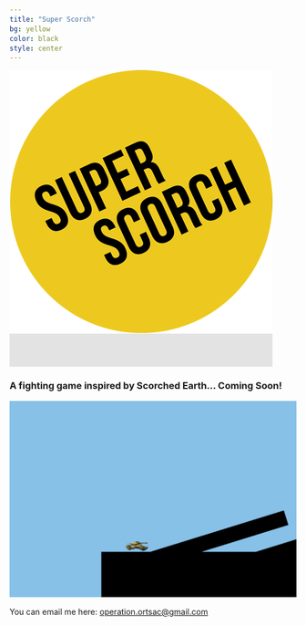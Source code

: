 ```yaml
---
title: "Super Scorch"
bg: yellow
color: black
style: center
---
```

<span class="fa-stack subtlecircle" style="font-size:240px; background:rgba(0,0,0,0.1)">
  <img src="img/face.png" />
</span>

<br>

### A fighting game inspired by Scorched Earth... Coming Soon!

<img src="img/tank.gif" />

You can email me here: [operation.ortsac@gmail.com](mailto:operation.ortsac@gmail.com) 
